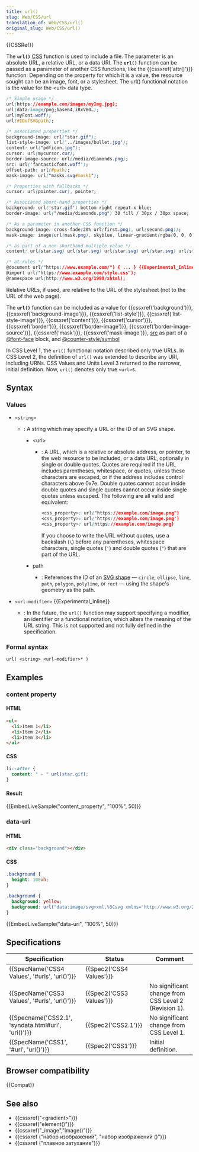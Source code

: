 ```yaml
---
title: url()
slug: Web/CSS/url
translation_of: Web/CSS/url()
original_slug: Web/CSS/url()
---
```


{{CSSRef}}

The **`url()`** [CSS](/ru/docs/Web/CSS) function is used to include a file. The parameter is an absolute URL, a relative URL, or a data URI. The **`url()`** function can be passed as a parameter of another CSS functions, like the {{cssxref('attr()')}} function. Depending on the property for which it is a value, the resource sought can be an image, font, or a stylesheet. The url() functional notation is the value for the \<url> data type.

```css
/* Simple usage */
url(https://example.com/images/myImg.jpg);
url(data:image/png;base64,iRxVB0…);
url(myFont.woff);
url(#IDofSVGpath);

/* associated properties */
background-image: url("star.gif");
list-style-image: url('../images/bullet.jpg');
content: url("pdficon.jpg");
cursor: url(mycursor.cur);
border-image-source: url(/media/diamonds.png);
src: url('fantasticfont.woff');
offset-path: url(#path);
mask-image: url("masks.svg#mask1");

/* Properties with fallbacks */
cursor: url(pointer.cur), pointer;

/* Associated short-hand properties */
background: url('star.gif') bottom right repeat-x blue;
border-image: url("/media/diamonds.png") 30 fill / 30px / 30px space;

/* As a parameter in another CSS function */
background-image: cross-fade(20% url(first.png), url(second.png));
mask-image: image(url(mask.png), skyblue, linear-gradient(rgba(0, 0, 0, 1.0), transparent);

/* as part of a non-shorthand multiple value */
content: url(star.svg) url(star.svg) url(star.svg) url(star.svg) url(star.svg);

/* at-rules */
@document url("https://www.example.com/") { ... } {{Experimental_Inline}}
@import url("https://www.example.com/style.css");
@namespace url(http://www.w3.org/1999/xhtml);
```

Relative URLs, if used, are relative to the URL of the stylesheet (not to the URL of the web page).

The **`url()`** function can be included as a value for {{cssxref('background')}}, {{cssxref('background-image')}}, {{cssxref('list-style')}}, {{cssxref('list-style-image')}}, {{cssxref('content')}}, {{cssxref('cursor')}}, {{cssxref('border')}}, {{cssxref('border-image')}}, {{cssxref('border-image-source')}}, {{cssxref('mask')}}, {{cssxref('mask-image')}}, [src](/ru/docs/Web/CSS/@font-face/src) as part of a [@font-face](/ru/docs/Web/CSS/@font-face) block, and [@counter-style/symbol](/ru/docs/Web/CSS/@counter-style/symbols)

In CSS Level 1, the `url()` functional notation described only true URLs. In CSS Level 2, the definition of `url()` was extended to describe any URI, including URNs. CSS Values and Units Level 3 returned to the narrower, initial definition. Now, `url()` denotes only true `<url>`s.

## Syntax

### Values

- `<string>`

  - : A string which may specify a URL or the ID of an SVG shape.

    - \<url>

      - : A URL, which is a relative or absolute address, or pointer, to the web resource to be included, or a data URL, optionally in single or double quotes. Quotes are required if the URL includes parentheses, whitespace, or quotes, unless these characters are escaped, or if the address includes control characters above 0x7e. Double quotes cannot occur inside double quotes and single quotes cannot occur inside single quotes unless escaped. The following are all valid and equivalent:

        ```css
        <css_property>: url("https://example.com/image.png")
        <css_property>: url('https://example.com/image.png')
        <css_property>: url(https://example.com/image.png)
        ```

        If you choose to write the URL without quotes, use a backslash (`\`) before any parentheses, whitespace characters, single quotes (`'`) and double quotes (`"`) that are part of the URL.

    - path
      - : References the ID of an [SVG shape](/ru/docs/Web/SVG/Tutorial/Basic_Shapes) — `circle`, `ellipse`, `line`, `path`, `polygon`, `polyline`, or `rect` — using the shape's geometry as the path.

- `<url-modifier>` {{Experimental_Inline}}
  - : In the future, the `url()` function may support specifying a modifier, an identifier or a functional notation, which alters the meaning of the URL string. This is not supported and not fully defined in the specification.

### Formal syntax

```
url( <string> <url-modifier>* )
```

## Examples

### content property

#### HTML

```html
<ul>
  <li>Item 1</li>
  <li>Item 2</li>
  <li>Item 3</li>
</ul>
```

#### CSS

```css
li::after {
  content: " - " url(star.gif);
}
```

#### Result

{{EmbedLiveSample("content_property", "100%", 50)}}

### data-uri

#### HTML

```html
<div class="background"></div>
```

#### CSS

```css hidden
.background {
  height: 100vh;
}
```

```css
.background {
  background: yellow;
  background: url("data:image/svg+xml,%3Csvg xmlns='http://www.w3.org/2000/svg' width='90' height='45'%3E%3Cpath d='M10 10h60' stroke='%2300F' stroke-width='5'/%3E%3Cpath d='M10 20h60' stroke='%230F0' stroke-width='5'/%3E%3Cpath d='M10 30h60' stroke='red' stroke-width='5'/%3E%3C/svg%3E");
}
```

{{EmbedLiveSample("data-uri", "100%", 50)}}

## Specifications

| Specification                                       | Status                   | Comment                                              |
| --------------------------------------------------- | ------------------------ | ---------------------------------------------------- |
| {{SpecName('CSS4 Values', '#urls', 'url()')}}       | {{Spec2('CSS4 Values')}} |                                                      |
| {{SpecName('CSS3 Values', '#urls', 'url()')}}       | {{Spec2('CSS3 Values')}} | No significant change from CSS Level 2 (Revision 1). |
| {{Specname('CSS2.1', 'syndata.html#uri', 'uri()')}} | {{Spec2('CSS2.1')}}      | No significant change from CSS Level 1.              |
| {{SpecName('CSS1', '#url', 'url()')}}               | {{Spec2('CSS1')}}        | Initial definition.                                  |

## Browser compatibility

{{Compat}}

## See also

- {{cssxref("&lt;gradient&gt;")}}
- {{cssxref("element()")}}
- {{cssxref("_image","image()")}}
- {{cssxref ("набор изображений", "набор изображений ()")}}
- {{cssxref ("плавное затухание")}}
